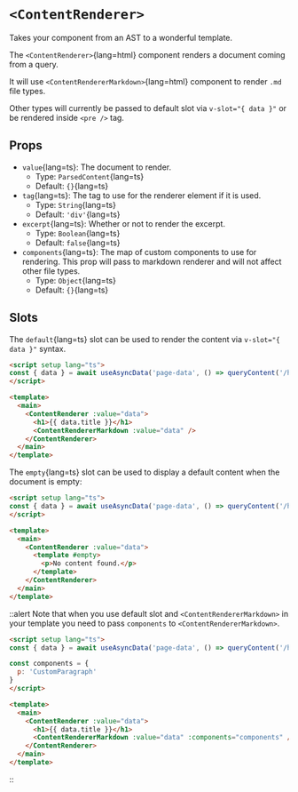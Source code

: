 # `<ContentRenderer>`

Takes your component from an AST to a wonderful template.

The `<ContentRenderer>`{lang=html} component renders a document coming from a query.

It will use `<ContentRendererMarkdown>`{lang=html} component to render `.md` file types.

Other types will currently be passed to default slot via `v-slot="{ data }"` or be rendered inside `<pre />` tag.

## Props

- `value`{lang=ts}: The document to render.
  - Type: `ParsedContent`{lang=ts}
  - Default: `{}`{lang=ts}
- `tag`{lang=ts}: The tag to use for the renderer element if it is used.
  - Type: `String`{lang=ts}
  - Default: `'div'`{lang=ts}
- `excerpt`{lang=ts}: Whether or not to render the excerpt.
  - Type: `Boolean`{lang=ts}
  - Default: `false`{lang=ts}
- `components`{lang=ts}: The map of custom components to use for rendering. This prop will pass to markdown renderer and will not affect other file types.
  - Type: `Object`{lang=ts}
  - Default: `{}`{lang=ts}

## Slots

The `default`{lang=ts} slot can be used to render the content via `v-slot="{ data }"` syntax.

```html [pages/[...slug.vue]]
<script setup lang="ts">
const { data } = await useAsyncData('page-data', () => queryContent('/hello').findOne())
</script>

<template>
  <main>
    <ContentRenderer :value="data">
      <h1>{{ data.title }}</h1>
      <ContentRendererMarkdown :value="data" />
    </ContentRenderer>
  </main>
</template>
```

The `empty`{lang=ts} slot can be used to display a default content when the document is empty:

```html [pages/[...slug.vue]]
<script setup lang="ts">
const { data } = await useAsyncData('page-data', () => queryContent('/hello').findOne())
</script>

<template>
  <main>
    <ContentRenderer :value="data">
      <template #empty>
        <p>No content found.</p>
      </template>
    </ContentRenderer>
  </main>
</template>
```

::alert
Note that when you use default slot and `<ContentRendererMarkdown>` in your template you need to pass `components` to `<ContentRendererMarkdown>`.

```html [pages/[...slug].vue]
<script setup lang="ts">
const { data } = await useAsyncData('page-data', () => queryContent('/hello').findOne())

const components = {
  p: 'CustomParagraph'
}
</script>

<template>
  <main>
    <ContentRenderer :value="data">
      <h1>{{ data.title }}</h1>
      <ContentRendererMarkdown :value="data" :components="components" />
    </ContentRenderer>
  </main>
</template>
```

::

